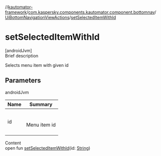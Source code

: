 //[kautomator-framework](../../index.md)/[com.kaspersky.components.kautomator.component.bottomnav](../index.md)/[UiBottomNavigationViewActions](index.md)/[setSelectedItemWithId](set-selected-item-with-id.md)



# setSelectedItemWithId  
[androidJvm]  
Brief description  


Selects menu item with given id



## Parameters  
  
androidJvm  
  
|  Name|  Summary| 
|---|---|
| id| <br><br>Menu item id<br><br>
  
  
Content  
open fun [setSelectedItemWithId](set-selected-item-with-id.md)(id: [String](https://kotlinlang.org/api/latest/jvm/stdlib/kotlin/-string/index.html))  



